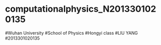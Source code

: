 # computationalphysics_N2013301020135
#Wuhan University
#School of Physics
#Hongyi class
#LIU YANG
#2013301020135

